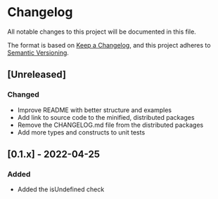 # Changelog

All notable changes to this project will be documented in this file.

The format is based on [Keep a Changelog](https://keepachangelog.com/en/1.0.0/), and this project adheres to [Semantic Versioning](https://semver.org/spec/v2.0.0.html).

## [Unreleased]

### Changed

- Improve README with better structure and examples
- Add link to source code to the minified, distributed packages
- Remove the CHANGELOG.md file from the distributed packages
- Add more types and constructs to unit tests

## [0.1.x] - 2022-04-25

### Added

- Added the isUndefined check
